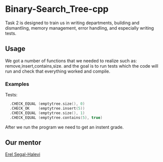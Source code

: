# Binary-Search_Tree-cpp

Task 2 is designed to train us in writing departments, building and dismantling,
memory management, error handling, and especially writing tests.

## Usage

We got a number of functions that we needed to realize such as:
remove,insert,contains,size. and the goal is to run tests which the code will run and check that everything worked and compile.

### Examples

Tests:

```c++
  .CHECK_EQUAL (emptytree.size(), 0)
  .CHECK_OK    (emptytree.insert(5))
  .CHECK_EQUAL (emptytree.size(), 1)
  .CHECK_EQUAL (emptytree.contains(5), true)
```
After we run the program we need to get an instent grade.

## Our mentor

[Erel Segal-Halevi](https://github.com/erelsgl/ariel-cpp-5779) 

